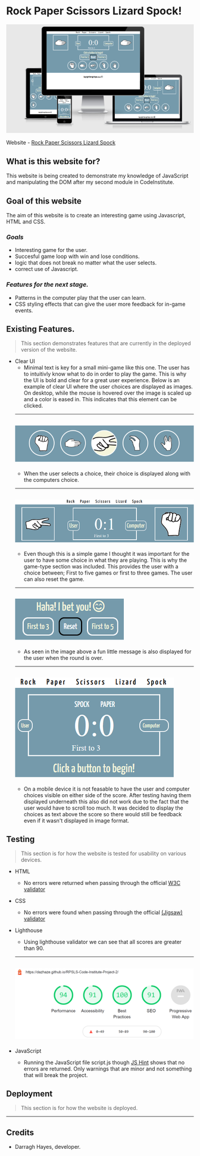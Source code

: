# Rock Paper Scissors Lizard Spock!

![RPSLS](/assets/images/readme/am-i-responsive.png)

Website - [Rock Paper Scissors Lizard Spock](https://dazhaze.github.io/RPSLS-Code-Institute-Project-2/)

## What is this website for?

This website is being created to demonstrate my knowledge of JavaScript and manipulating the DOM after my second module in CodeInstitute.

## Goal of this website

The aim of this website is to create an interesting game using Javascript, HTML and CSS.

### *Goals*
* Interesting game for the user.
* Succesful game loop with win and lose conditions.
* logic that does not break no matter what the user selects.
* correct use of Javascript.

### *Features for the next stage.*
* Patterns in the computer play that the user can learn.
* CSS styling effects that can give the user more feedback for in-game events.

## Existing Features.

> This section demonstrates features that are currently in the deployed version of the website.

* Clear UI
    * Minimal text is key for a small mini-game like this one. The user has to intuitivly know what to do in order to play the game. This is why the UI is bold and clear for a great user experience. Below is an example of clear UI where the user choices are displayed as images. On desktop, while the mouse is hovered over the image is scaled up and a color is eased in. This indicates that this element can be clicked.
    ---
    ![User Choices](/assets/images/readme/user-choices.png)
    ---
    * When the user selects a choice, their choice is displayed along with the computers choice.
    ---
    ![Choices Displayed](/assets/images/readme/choices-displayed.png)
    ---
    * Even though this is a simple game I thought it was important for the user to have some choice in what they are playing. This is why the game-type section was included. This provides the user with a choice between; First to five games or first to three games. The user can also reset the game.
    ---
    ![Game Type](/assets/images/readme/game-type.png)
    ---
    * As seen in the image above a fun little message is also displayed for the user when the round is over.
    ---
    ![Mobile Score](/assets/images/readme/mobile-score.png)
    ---
    * On a mobile device it is not feasable to have the user and computer choices visible on either side of the score. After testing having them displayed underneath this also did not work due to the fact that the user would have to scroll too much. It was decided to display the choices as text above the score so there would still be feedback even if it wasn't displayed in image format.
## Testing

> This section is for how the website is tested for usability on various devices.

* HTML
    * No errors were returned when passing through the official [W3C validator](https://validator.w3.org/nu/?doc=https%3A%2F%2Fdazhaze.github.io%2FRPSLS-Code-Institute-Project-2%2Findex.html)

* CSS
    * No errors were found when passing through the official [(Jigsaw) validator](http://jigsaw.w3.org/css-validator/validator?uri=https%3A%2F%2Fdazhaze.github.io%2FRPSLS-Code-Institute-Project-2%2Fassets%2Fcss%2Fstyle.css&profile=css3svg&usermedium=all&warning=1&vextwarning=)

* Lighthouse
    * Using lighthouse validator we can see that all scores are greater than 90.
    ---
    ![Lighthouse Validator](/assets/images/readme/lighthouse-audit-results.png)
    ---

* JavaScript
    * Running the JavaScript file script.js though [JS Hint](https://jshint.com/) shows that no errors are returned. Only warnings that are minor and not something that will break the project.

## Deployment

> This section is for how the website is deployed.

___

## Credits

* Darragh Hayes, developer.

